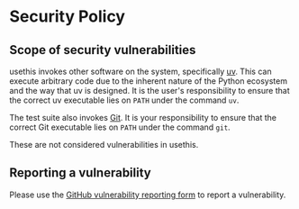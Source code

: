 # Security Policy

## Scope of security vulnerabilities

usethis invokes other software on the system, specifically [uv](https://github.com/astral-sh/uv/blob/main/SECURITY.md). This can execute arbitrary code due to the inherent nature of the Python ecosystem and the way that uv is designed. It is the user's responsibility to ensure that the correct uv executable lies on `PATH` under the command `uv`.

The test suite also invokes [Git](https://git-scm.com/). It is your responsibility to ensure that the correct Git executable lies on `PATH` under the command `git`.

These are not considered vulnerabilities in usethis.

## Reporting a vulnerability

Please use the [GitHub vulnerability reporting form](https://github.com/nathanjmcdougall/usethis-python/security/advisories/new) to report a vulnerability.
